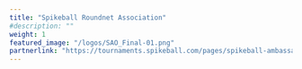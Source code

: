 ```yaml
---
title: "Spikeball Roundnet Association"
#description: ""
weight: 1
featured_image: "/logos/SAO_Final-01.png"
partnerlink: "https://tournaments.spikeball.com/pages/spikeball-ambassador-organizations"
---
```

